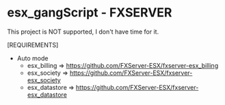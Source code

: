 # esx_gangScript - FXSERVER

This project is NOT supported, I don't have time for it.

[REQUIREMENTS]

* Auto mode
  * esx_billing => https://github.com/FXServer-ESX/fxserver-esx_billing
  * esx_society => https://github.com/FXServer-ESX/fxserver-esx_society
  * esx_datastore => https://github.com/FXServer-ESX/fxserver-esx_datastore


